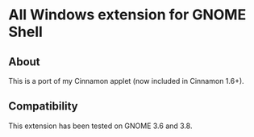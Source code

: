 All Windows extension for GNOME Shell
=====================================

About
-----
This is a port of my Cinnamon applet (now included in Cinnamon 1.6+).

Compatibility
-------------
This extension has been tested on GNOME 3.6 and 3.8.
